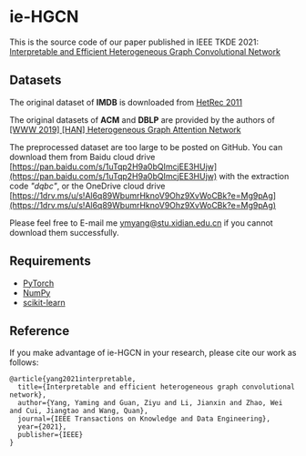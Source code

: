 # ie-HGCN
This is the source code of our paper published in IEEE TKDE 2021: [Interpretable and Efficient Heterogeneous Graph Convolutional Network](https://arxiv.org/abs/2005.13183)


## Datasets
The original dataset of **IMDB** is downloaded from [HetRec 2011](https://grouplens.org/datasets/hetrec-2011/)

The original datasets of **ACM** and **DBLP** are provided by the authors of [\[WWW 2019\] \[HAN\] Heterogeneous Graph Attention Network](https://doi.org/10.1145/3308558.3313562)

The preprocessed dataset are too large to be posted on GitHub. You can download them from Baidu cloud drive [https://pan.baidu.com/s/1uTqp2H9a0bQImcjEE3HUjw](https://pan.baidu.com/s/1uTqp2H9a0bQImcjEE3HUjw) with the extraction code *"dqbc"*, or the OneDrive cloud drive [https://1drv.ms/u/s!Al6q89WbumrHknoV9Ohz9XvWoCBk?e=Mg9pAg](https://1drv.ms/u/s!Al6q89WbumrHknoV9Ohz9XvWoCBk?e=Mg9pAg)

Please feel free to E-mail me <ymyang@stu.xidian.edu.cn> if you cannot download them successfully.


## Requirements
- [PyTorch](https://pytorch.org)
- [NumPy](https://numpy.org)
- [scikit-learn](https://scikit-learn.org)


## Reference
If you make advantage of ie-HGCN in your research, please cite our work as follows:

```
@article{yang2021interpretable,
  title={Interpretable and efficient heterogeneous graph convolutional network},
  author={Yang, Yaming and Guan, Ziyu and Li, Jianxin and Zhao, Wei and Cui, Jiangtao and Wang, Quan},
  journal={IEEE Transactions on Knowledge and Data Engineering},
  year={2021},
  publisher={IEEE}
}
```
